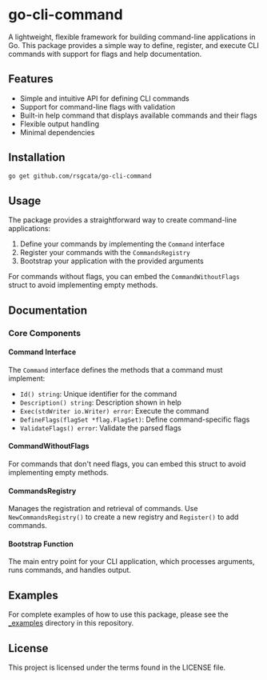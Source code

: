 # go-cli-command

A lightweight, flexible framework for building command-line applications in Go. This package provides a simple way to define, register, and execute CLI commands with support for flags and help documentation.

## Features

- Simple and intuitive API for defining CLI commands
- Support for command-line flags with validation
- Built-in help command that displays available commands and their flags
- Flexible output handling
- Minimal dependencies

## Installation

```bash
go get github.com/rsgcata/go-cli-command
```

## Usage

The package provides a straightforward way to create command-line applications:

1. Define your commands by implementing the `Command` interface
2. Register your commands with the `CommandsRegistry`
3. Bootstrap your application with the provided arguments

For commands without flags, you can embed the `CommandWithoutFlags` struct to avoid implementing empty methods.

## Documentation

### Core Components

#### Command Interface

The `Command` interface defines the methods that a command must implement:

- `Id() string`: Unique identifier for the command
- `Description() string`: Description shown in help
- `Exec(stdWriter io.Writer) error`: Execute the command
- `DefineFlags(flagSet *flag.FlagSet)`: Define command-specific flags
- `ValidateFlags() error`: Validate the parsed flags

#### CommandWithoutFlags

For commands that don't need flags, you can embed this struct to avoid implementing empty methods.

#### CommandsRegistry

Manages the registration and retrieval of commands. Use `NewCommandsRegistry()` to create a new registry and `Register()` to add commands.

#### Bootstrap Function

The main entry point for your CLI application, which processes arguments, runs commands, and handles output.

## Examples

For complete examples of how to use this package, please see the [_examples](/_examples) directory in this repository.

## License

This project is licensed under the terms found in the LICENSE file.
